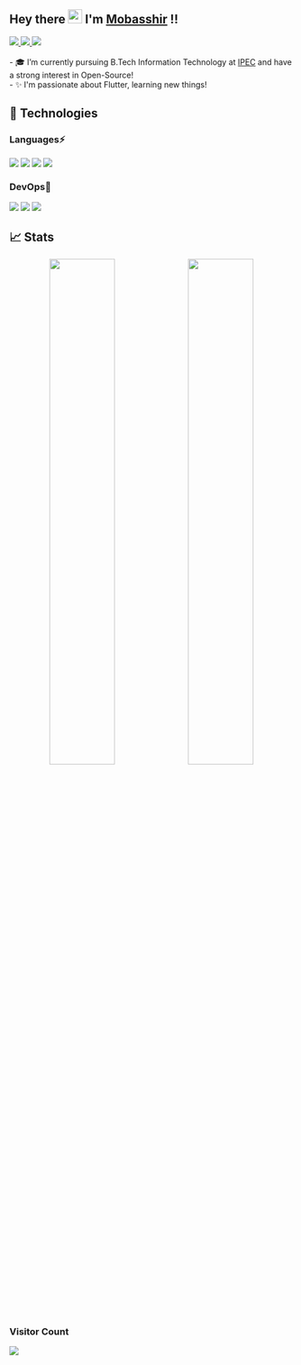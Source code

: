 ## Hey there <img src="https://media.giphy.com/media/hvRJCLFzcasrR4ia7z/giphy.gif" width="25px"> I'm [Mobasshir](https://www.linkedin.com/in/imobasshir/) !!

<a href="https://www.linkedin.com/in/imobasshir/">
  <img src="https://img.shields.io/badge/LinkedIn-0077B5?style=for-the-badge&logo=linkedin&logoColor=white" /> 
</a>
<a href="mailto:imobasshirimam@gmail.com">
  <img src="https://img.shields.io/badge/Gmail-D14836?style=for-the-badge&logo=gmail&logoColor=white"   />
</a>
<a href="https://twitter.com/imobasshir">
  <img src="https://img.shields.io/badge/Twitter-1DA1F2?style=for-the-badge&logo=twitter&logoColor=white"   />
</a> 
<br><br>
- 🎓 I’m currently pursuing B.Tech Information Technology at <a href="https://www.ipec.org.in/">IPEC</a> and have a strong interest in Open-Source! <br>
- ✨ I'm passionate about Flutter, learning new things! <br>

## 🚀 Technologies

### Languages⚡
<img src="https://img.shields.io/badge/Java-ED8B00?style=for-the-badge&logo=java&logoColor=white" /> <img src="https://img.shields.io/badge/Html-FF4A28?style=for-the-badge&logo=html5&logoColor=white" />  <img src="https://img.shields.io/badge/CSS-3565FF?&style=for-the-badge&logo=css3&logoColor=white" /> <img src="https://img.shields.io/badge/Flutter-87CEEB?style=for-the-badge&logo=flutter&logoColor=white"  />

### DevOps💙
<img src="https://img.shields.io/badge/Git-F05032?style=for-the-badge&logo=git&logoColor=white"> <img src="https://img.shields.io/badge/GitHub-181717?style=for-the-badge&logo=github&logoColor=white"> <img src="https://img.shields.io/badge/Linux-FCC624?style=for-the-badge&logo=linux&logoColor=black" /> 

## 📈 Stats
<p align="center">
	<img width="48%" src="https://github-readme-stats.vercel.app/api?username=imobasshir&show_icons=true&theme=highcontrast" />
  <img width="48%" src="https://github-readme-streak-stats.herokuapp.com/?user=imobasshir&theme=highcontrast" />
</p>

### Visitor Count
<img src="https://profile-counter.glitch.me/imobasshir/count.svg">

